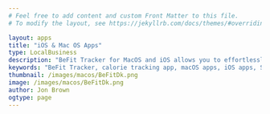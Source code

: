 ```yaml
---
# Feel free to add content and custom Front Matter to this file.
# To modify the layout, see https://jekyllrb.com/docs/themes/#overriding-theme-defaults

layout: apps
title: "iOS & Mac OS Apps"
type: LocalBusiness
description: "BeFit Tracker for MacOS and iOS allows you to effortlessly look up caloric details on over 5000+ food items and add them to custom tracking lists. See how your intake per list compares against your recommended caloric intake goal. Scan foods not in the database and more. BeFit Tracker is your ultimate caloric companion towards good health." 
keywords: "BeFit Tracker, calorie tracking app, macOS apps, iOS apps, Seafood Guide app, sustainable seafood, pet age calculator, animal age tracker, mac app development, iPhone app development, Jon Brown apps, BeFit Tracker macOS, BMI insights, sustainable fish, pet lifespan calculator, food tracking, iOS calorie tracker, Apple technologist, Mac App Store, iOS App Store, Jon Brown developer, app portfolio, app entrepreneur, macOS calorie tracking, food sustainability apps."
thumbnail: /images/macos/BeFitDk.png
image: /images/macos/BeFitDk.png
author: Jon Brown
ogtype: page
---
```

